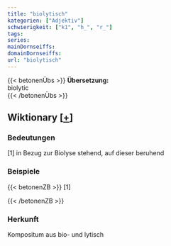 ```yaml
---
title: "biolytisch"
kategorien: ["Adjektiv"]
schwierigkeit: ["k1", "h_", "r_"]
tags:
series:
mainDornseiffs:
domainDornseiffs:
url: "biolytisch"
---
```


{{< betonenÜbs >}}
**Übersetzung:**  
biolytic  
{{< /betonenÜbs >}}

## Wiktionary [[+](https://de.wiktionary.org/wiki/biolytisch)]

### Bedeutungen
[1] in Bezug zur Biolyse stehend, auf dieser beruhend  

### Beispiele
{{< betonenZB >}}
[1]  

{{< /betonenZB >}}
### Herkunft
Kompositum aus bio- und lytisch  



